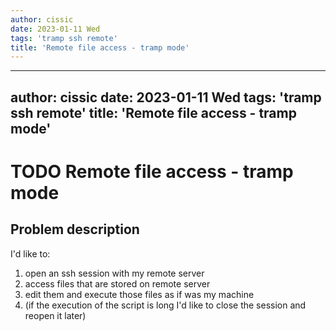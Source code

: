 ```yaml
---
author: cissic
date: 2023-01-11 Wed
tags: 'tramp ssh remote'
title: 'Remote file access - tramp mode'
---
```

---
author: cissic
date: 2023-01-11 Wed
tags: 'tramp ssh remote'
title: 'Remote file access - tramp mode'
---


# TODO Remote file access - tramp mode


## Problem description

I'd like to:

1.  open an ssh session with my remote server
2.  access files that are stored on remote server
3.  edit them and execute those files as if was my machine
4.  (if the execution of the script is long I'd like to close
    the session and reopen it later)

